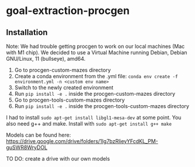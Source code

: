 # goal-extraction-procgen

## Installation

Note: We had trouble getting procgen to work on our local machines (Mac with M1 chip). We decided to use a Virtual Machine running Debian, Debian GNU/Linux, 11 (bullseye), amd64.

1. Go to procgen-custom-mazes directory
2. Create a conda environment from the .yml file: `conda env create -f environment.yml -n <custom env name>`
3. Switch to the newly created environment
4. Run `pip install -e .` inside the procgen-custom-mazes directory
5. Go to procgen-tools-custom-mazes directory
6. Run `pip install -e .` inside the procgen-tools-custom-mazes directory

I had to install `sudo apt-get install libgl1-mesa-dev` at some point.
You also need g++ and make.
Install with `sudo apt-get install g++ make`


Models can be found here: https://drive.google.com/drive/folders/1Ig7bzRlieyYFcdKL_PM-guSWR8WryDOL 

TO DO: create a drive with our own models
